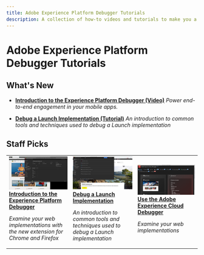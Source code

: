 ```yaml
---
title: Adobe Experience Platform Debugger Tutorials
description: A collection of how-to videos and tutorials to make you a power-user of Adobe Experience Platform and Cloud Debuggers
---
```


# Adobe Experience Platform Debugger Tutorials

## What's New

* **[Introduction to the Experience Platform Debugger (Video)](/help/debugger/platform-debugger/introduction-to-the-experience-platform-debugger.md)**
    *Power end-to-end engagement in your mobile apps.*

* **[Debug a Launch Implementation (Tutorial)](https://experienceleague.adobe.com/docs/experience-manager-learn/sites/integrations/experience-platform-launch/debug-launch-implementation.html)**
    *An introduction to common tools and techniques used to debug a Launch implementation*


## Staff Picks

<table>
<tr>
  <td>
    <a href="/help/debugger/platform-debugger/introduction-to-the-experience-platform-debugger.md">
      <img alt="Introduction to the Experience Platform Debugger video" src="assets/32156.jpg" />
    </a>
    <div>
      <a href="/help/debugger/platform-debugger/introduction-to-the-experience-platform-debugger.md">
    <strong>Introduction to the Experience Platform Debugger</strong>
    </a>
    </div>
    <p>
    <em>Examine your web implementations with the new extension for Chrome and Firefox</em>
    <p>
  </td>
  <td>
    <a href="https://experienceleague.adobe.com/docs/experience-manager-learn/sites/integrations/experience-platform-launch/debug-launch-implementation.html">
      <img alt="Debug a Launch Implementation" src="assets/38567.jpg" />
    </a>
    <div>
      <a href="https://experienceleague.adobe.com/docs/experience-manager-learn/sites/integrations/experience-platform-launch/debug-launch-implementation.html">
    <strong>Debug a Launch Implementation</strong>
    </a>
    </div>
    <p>
    <em>An introduction to common tools and techniques used to debug a Launch implementation</em>
    <p>
  </td>
  <td>
    <a href="/help/debugger/cloud-debugger/use-the-experience-cloud-debugger.md">
      <img alt="thumbnail image for the 'Use the Adobe Experience Cloud Debugger' video" src="assets/thumb_debugger.png" />
    </a>
    <div>
      <a href="/help/debugger/cloud-debugger/use-the-experience-cloud-debugger.md">
    <strong>Use the Adobe Experience Cloud Debugger</strong>
    </a>
    </div>
    <p>
    <em>Examine your web implementations</em>
    <p>
  </td>
</tr>
</table>